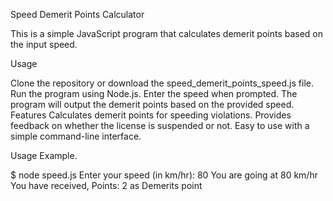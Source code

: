 
Speed Demerit Points Calculator

This is a simple JavaScript program that calculates demerit points based on the input speed.

Usage

Clone the repository or download the speed_demerit_points_speed.js file.
Run the program using Node.js.
Enter the speed when prompted.
The program will output the demerit points based on the provided speed.
Features
Calculates demerit points for speeding violations.
Provides feedback on whether the license is suspended or not.
Easy to use with a simple command-line interface.


Usage Example.

$ node speed.js
Enter your speed (in km/hr): 80
You are going at 80 km/hr
You have received,
Points: 2 as Demerits point